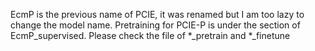 EcmP is the previous name of PCIE, it was renamed but I am too lazy to change the model name.
Pretraining for PCIE-P is under the section of EcmP_supervised. Please check the file of *_pretrain and *_finetune
